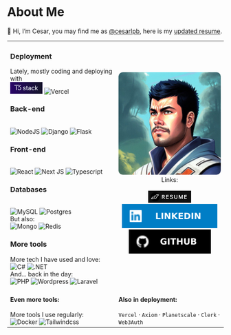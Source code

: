 # About Me 
👋 Hi, I’m Cesar, you may find me as [@cesarlpb](https://github.com/cesarlpb), here is my [updated resume](https://cesarlpb.github.io/cv).

<table style="width:100%;border:0; margin: 0 auto;">
  <tr style="border:0;">
    <td style="border:0; width:50%;">
      <h3>Deployment</h3>
      Lately, mostly coding and deploying with 
      <br>
      <span class="t3">
        <img src="t3-badge.png" alt="T3 stack" width="75">  
        <img src="https://img.shields.io/badge/Vercel-000000?style=for-the-badge&logo=vercel&logoColor=white" alt="Vercel">
      </span>
      <br>
      <h3>Back-end</h3>
      <br>
      <img src="https://img.shields.io/badge/Node.js-339933?style=for-the-badge&logo=nodedotjs&logoColor=white" alt="NodeJS"> 
      <img src="https://img.shields.io/badge/Django-092E20?style=for-the-badge&logo=django&logoColor=green" alt="Django"> 
      <img src="https://img.shields.io/badge/Flask-000000?style=for-the-badge&logo=flask&logoColor=white" alt="Flask"> 
      <h3>Front-end</h3>
      <br>
      <img src="https://img.shields.io/badge/React-20232A?style=for-the-badge&logo=react&logoColor=61DAFB" alt="React"> 
      <img src="https://img.shields.io/badge/next.js-000000?style=for-the-badge&logo=nextdotjs&logoColor=white" alt="Next JS"> 
      <img src="https://img.shields.io/badge/TypeScript-007ACC?style=for-the-badge&logo=typescript&logoColor=white" alt="Typescript">
      <h3>Databases</h3>
      <br>
      <img src="https://img.shields.io/badge/MySQL-005C84?style=for-the-badge&logo=mysql&logoColor=white" alt="MySQL"> 
      <img src="https://img.shields.io/badge/PostgreSQL-316192?style=for-the-badge&logo=postgresql&logoColor=white" alt="Postgres"><br>
      But also:<br>
      <img src="https://img.shields.io/badge/MongoDB-4EA94B?style=for-the-badge&logo=mongodb&logoColor=white" alt="Mongo">
      <img src="https://img.shields.io/badge/redis-%23DD0031.svg?&style=for-the-badge&logo=redis&logoColor=white" alt="Redis">
      <h3>More tools</h3>
      More tech I have used and love:
      <br>
      <img src="https://img.shields.io/badge/C%23-239120?style=for-the-badge&logo=c-sharp&logoColor=white" alt="C#">
      <img src="https://img.shields.io/badge/.NET-512BD4?style=for-the-badge&logo=dotnet&logoColor=white" alt=".NET">
      <br>
      And... back in the day:
      <br>
      <img src="https://img.shields.io/badge/PHP-777BB4?style=for-the-badge&logo=php&logoColor=white" alt="PHP">
      <img src="https://img.shields.io/badge/Wordpress-21759B?style=for-the-badge&logo=wordpress&logoColor=white" alt="Wordpress">
      <img src="https://img.shields.io/badge/Laravel-FF2D20?style=for-the-badge&logo=laravel&logoColor=white" alt="Laravel">
    </td>
    <td style="border:0;width:50%;">
      <div>
        <img src="profile.jpeg" width="450" style="border-radius: 10px;">
      </div>
      <div style="text-align:center;">
        Links:<br><br>
        <a style="display:inline-block; margin: 0 auto;" href="https://cesarlpb.github.io/cv"><img src="resume.png" width="100"></a>
        <a style="display:inline-block; margin: 0 auto;" href="https://www.linkedin.com/in/cesarlpb89/"><img src="linkedin.svg"></a>
        <a style="display:inline-block; margin: 0 auto;" href="https://github.com/cesarlpb"><img src="github.svg"></a>
      </div> 
    </td>
  </tr>
  <tr>
    <td>
    <h4>Even more tools:</h4>
    More tools I use regularly:
    <br>
      <img src="https://img.shields.io/badge/Docker-2CA5E0?style=for-the-badge&logo=docker&logoColor=white" alt="Docker"> 
      <img src="https://img.shields.io/badge/Tailwind_CSS-38B2AC?style=for-the-badge&logo=tailwind-css&logoColor=white" alt="Tailwindcss"> 
    </td>
    <td>
      <h4>Also in deployment:</h4>
        <code>Vercel</code> · 
        <code>Axiom</code> · 
        <code>Planetscale</code> · 
        <code>Clerk</code> · 
        <code>Web3Auth</code>
    </td>
  </tr>
</table>



